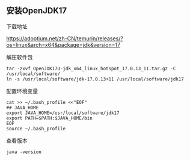 ## 安装OpenJDK17

下载地址

https://adoptium.net/zh-CN/temurin/releases/?os=linux&arch=x64&package=jdk&version=17

解压软件包

```
tar -zxvf OpenJDK17U-jdk_x64_linux_hotspot_17.0.13_11.tar.gz -C /usr/local/software/
ln -s /usr/local/software/jdk-17.0.13+11 /usr/local/software/jdk17
```

配置环境变量

```
cat >> ~/.bash_profile <<"EOF"
## JAVA_HOME
export JAVA_HOME=/usr/local/software/jdk17
export PATH=$PATH:$JAVA_HOME/bin
EOF
source ~/.bash_profile
```

查看版本

```
java -version
```
